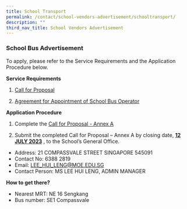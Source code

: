 ```yaml
---
title: School Transport
permalink: /contact/school-vendors-advertisement/schooltransport/
description: ""
third_nav_title: School Vendors Advertisement
---
```

### School Bus Advertisement

To apply, please refer to the Service Requirements and the Application Procedure below.

**Service Requirements**
1.   [Call for Proposal](/files/call%20for%20proposals%20by%20school.pdf)
 
2.	 [Agreement for Appointment of School Bus Operator](/files/cvps300623_attachment%203%20agreement%20for%20appointment%20of%20school%20bus%20operator%20(version%20june%202023).pdf)

**Application Procedure**

1. Complete the   [Call for Proposal - Annex A](/files/cvps300623_attachment%202%20call%20for%20proposal%20-%20annex%20a%20(version%20june%202023).pdf)

2. Submit the completed Call for Proposal – Annex A by closing date, <u>**12 JULY 2023**</u> , to the School’s General Office.

* Address: 21 COMPASSVALE STREET SINGAPORE 545091
* Contact No: 6388 2819
* Email: LEE_HUI_LENG@MOE.EDU.SG
* Contact Person: MS LEE HUI LENG, ADMIN MANAGER


**How to get there?**
* Nearest MRT: NE 16 Sengkang
* Bus number: SE1 Compassvale